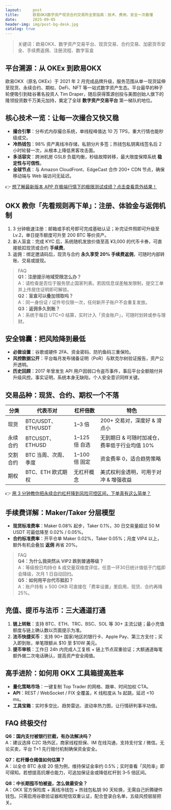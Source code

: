```yaml
---
layout:     post
title:      欧易OKX数字资产现货合约交易所全景指南：技术、费用、安全一次看懂
date:       2025-09-05
header-img: img/post-bg-desk.jpg
catalog: true
---
```


> 关键词：欧易OKX、数字资产交易平台、现货交易、合约交易、加密货币安全、手续费返佣、注册流程、数字盲盒

## 平台溯源：从 OKEx 到欧易OKX
欧易OKX（原名 OKEx）于 2021 年 2 月完成品牌升级，服务范围从单一现货延伸至现货、永续合约、期权、DeFi、NFT 等一站式数字资产生态。平台最早的种子轮便吸引到硅谷著名投资人 Tim Draper，随后获得策源创投与美图创始人旗下的隆领投资数千万美元加持，奠定了全球 **数字资产交易平台** 第一梯队的地位。

## 核心技术一览：让每一次撮合又快又稳
- **撮合引擎**：分布式内存撮合系统，单线程峰值达 10 万 TPS，重大行情也能秒级成交。  
- **冷热钱包**：98% 资产离线冷存储，私钥分片多签；热钱包私钥离线签名后 2 小时轮替一次，从根本上降低黑客攻击面。  
- **多活容灾**：跨洲机房 GSLB 负载均衡，秒级故障转移，最大限度保障系统 **稳定性与可信性**。  
- **全球节点**：与 Amazon CloudFront、EdgeCast 合作 200+ CDN 节点，确保移动端与 Web 端访问无延迟。  

👉 [想了解最新版本 APP 在极端行情下的极限测试成绩？点击查看意外结果！](https://okxdog.com/)

## OKX 教你「先看规则再下单」：注册、体验金与返佣机制
1. 3 分钟极速注册：邮箱或手机号即可完成基础认证；补完证件照即可升级至 Lv.2，单日提币额度可升至 200 BTC 等价资产。  
2. 新人盲盒：完成 KYC 后，系统随机发放价值至高 ¥3,000 的代币卡券，可直接抵扣现货或合约 **手续费**。  
3. 返佣：绑定邀请码后，现货与合约 **永久享受 20% 手续费返佣**，可随时内部转账、交易或提现。  

> FAQ  
> **Q1：注册提示地域受限怎么办？**  
> A：请检查是否位于服务禁止国家列表。若因信息误差触发限制，提交工单并上传居住证明即可解锁。  
> **Q2：盲盒可以叠加领取吗？**  
> A：同一身份证 / 证件号仅限一次，任何新开子账户不会重复发放。  
> **Q3：返佣多久到账？**  
> A：系统于每日 UTC+0 结算，实时计入「资金账户」，可随时划转或参与理财。

## 安全锦囊：把风险降到最低
- **必做设置**：谷歌或硬件 2FA、资金密码、防钓鱼码三重保险。  
- **风控数据公开**：平台每月发布储备证明（PoR）与默克尔树验证报告，资产公开透明。  
- **历史回顾**：2017 年曾发生 API 用户因弱口令盗币事件，事后平台全额赔付并升级风控。事实证明，系统本身无缺陷，个人安全意识同样关键。  

## 交易品种：现货、合约、期权一个不落
| 分类 | 代表币对 | 杠杆倍数 | 特色 |  
|---|---|---|---|  
现货 | BTC/USDT、ETH/USDT | 1–3 倍 | 200+ 交易对，深度好 & 滑点小  
永续合约 | BTCUSDT、ETHUSD | 1–125 倍 自选 | 无到期日 & 可随时加减仓，费率低于行业均值 10%  
交割合约 | BTC 当周、次周、季度 | 1–100 倍 固定 | 资金费率 0，适合趋势策略  
期权 | BTC、ETH 欧式期权 | 无杠杆概念 | 美式权利金透明，可用于对冲 & 增强收益  

👉 [用 3 分钟教你把永续合约杠杆降到风险可控区间，下单真有这么简单？](https://okxdog.com/)

## 手续费详解：Maker/Taker 分层模型
- **现货标准费率**：Maker 0.08% 起步，Taker 0.1%，30 日交易量超过 50 M USDT 可最低降至 0.02% / 0.05%。  
- **合约标准费率**：开平仓单 Maker 0.02%，Taker 0.05%；月度 VIP4 以上，额外有机会叠加 **返佣** 再省 20%。  

> FAQ  
> **Q4：为什么我突然从 VIP2 跌到普通等级？**  
> A：等级按日均持仓 & 成交量双维度评估，任意一环30日统计值低于门槛即会降级，次月 1 日自动回扫。  
> **Q5：如何用平台代币抵扣？**  
> A：账户持有 ≥ 500 OKB 可直接在「费率设置」里启用，现货、合约再降 25%。  

## 充值、提币与法币：三大通道打通
1. **链上转账**：支持 BTC、ETH、TRC、BSC、SOL 等 30+ 主流公链；最小充值额度与链上确认数以页面提示为准。  
2. **法币快捷买币**：支持 90+ 国家/地区的银行卡、Apple Pay、第三方支付；买入即到账，单笔限额从 $10 至 $10W 美元。  
3. **提币审核**：工作日 24h 内完成人工复核 + 链上节点双重验证；大额通道每笔额外做二次电话确认，提高资产安全阈值。

## 高手进阶：如何用 OKX 工具箱提高胜率
- **量化策略市场**：一键复制 Top Trader 的网格、跟单、时间加权 CTA。  
- **API**：REST / WebSocket / FIX 全覆盖，K 线粒度从 1s 起跳，延迟 <10 ms。  
- **工具宝箱**：实时多空比、趋势雷达、波动率热力图，让行情研判事半功倍。  

## FAQ 终极交付
**Q6：国内支付被银行拦截，有办法解决吗？**  
A：建议选择 C2C 场外区，商家线程担保、IM 在线沟通，支持支付宝 / 微信。无论买卖，平台 T+1 先行赔付机制确保资金安全。

**Q7：杠杆爆仓阈值如何估算？**  
A：以全仓 BTC 永续 20 倍为例，维持保证金率约 0.5%；实时查看「风险率」即可得知。若想提高抗爆仓能力，可追加保证金或降低杠杆到 3–5 倍区间。

**Q8：中长期囤币怕被盗，怎么做最安全？**  
A：OKX 官方保险库 + 离线冷钱包 + 热钱包私钥 90 天轮换，无需自己折腾硬件钱包。只需启用谷歌验证器和短信双重认证，配合登录白名单，五级风控层层把关。